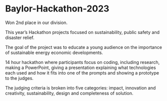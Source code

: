 # Baylor-Hackathon-2023

Won 2nd place in our division.

This year’s Hackathon projects focused on sustainability, public safety and disaster relief.

The goal of the project was to educate a young audience on the importance of sustainable energy economic developments.

14 hour hackathon where participants focus on coding, including research, making a PowerPoint,
giving a presentation explaining what technologies each used and how it fits into one of the prompts and showing a prototype to the judges.

The judging criteria is broken into five categories: impact, innovation and creativity, sustainability, design and completeness of solution.
